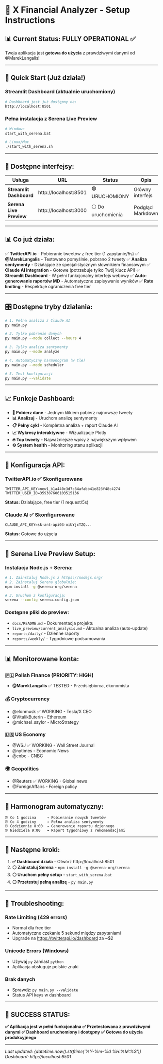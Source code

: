 # 🚀 X Financial Analyzer - Setup Instructions

## 📊 **Current Status: FULLY OPERATIONAL** ✅

Twoja aplikacja jest **gotowa do użycia** z prawdziwymi danymi od @MarekLangalis!

---

## 🎯 **Quick Start (Już działa!)**

### **Streamlit Dashboard** (aktualnie uruchomiony)
```bash
# Dashboard jest już dostępny na:
http://localhost:8501
```

### **Pełna instalacja z Serena Live Preview**
```bash
# Windows
start_with_serena.bat

# Linux/Mac
./start_with_serena.sh
```

---

## 🔗 **Dostępne interfejsy:**

| Usługa | URL | Status | Opis |
|--------|-----|---------|------|
| **Streamlit Dashboard** | http://localhost:8501 | 🟢 URUCHOMIONY | Główny interfejs |
| **Serena Live Preview** | http://localhost:3000 | ⚪ Do uruchomienia | Podgląd Markdown |

---

## 📊 **Co już działa:**

✅ **TwitterAPI.io** - Pobieranie tweetów z free tier (1 zapytanie/5s)
✅ **@MarekLangalis** - Testowano pomyślnie, pobrano 2 tweety
✅ **Analiza sentymenty** - Działające ze specjalistycznym słownikiem finansowym
✅ **Claude AI integration** - Gotowe (potrzebuje tylko Twój klucz API)
✅ **Streamlit Dashboard** - W pełni funkcjonalny interfejs webowy
✅ **Auto-generowanie raportów MD** - Automatyczne zapisywanie wyników
✅ **Rate limiting** - Respektuje ograniczenia free tier

---

## 🎛️ **Dostępne tryby działania:**

```bash
# 1. Pełna analiza z Claude AI
py main.py

# 2. Tylko pobranie danych
py main.py --mode collect --hours 4

# 3. Tylko analiza sentymenty
py main.py --mode analyze

# 4. Automatyczny harmonogram (w tle)
py main.py --mode scheduler

# 5. Test konfiguracji
py main.py --validate
```

---

## 📈 **Funkcje Dashboard:**

- **🔄 Pobierz dane** - Jednym klikiem pobierz najnowsze tweety
- **📊 Analizuj** - Uruchom analizę sentymenty
- **📋 Pełny cykl** - Kompletna analiza + raport Claude AI
- **📈 Wykresy interaktywne** - Wizualizacje Plotly
- **🔥 Top tweety** - Najważniejsze wpisy z największym wpływem
- **⚙️ System health** - Monitoring stanu aplikacji

---

## 🔧 **Konfiguracja API:**

### **TwitterAPI.io** ✅ Skonfigurowane
```env
TWITTER_API_KEY=new1_b1a440c3d7c34afabb41e823f48c4274
TWITTER_USER_ID=359307606103515136
```
**Status:** Działające, free tier (1 request/5s)

### **Claude AI** ✅ Skonfigurowane
```env
CLAUDE_API_KEY=sk-ant-api03-oiUYjcTZQ...
```
**Status:** Gotowe do użycia

---

## 📄 **Serena Live Preview Setup:**

### **Instalacja Node.js + Serena:**
```bash
# 1. Zainstaluj Node.js z https://nodejs.org/
# 2. Zainstaluj Serena globalnie:
npm install -g @serena-org/serena

# 3. Uruchom z konfiguracją:
serena --config serena.config.json
```

### **Dostępne pliki do preview:**
- `docs/README.md` - Dokumentacja projektu
- `live_preview/current_analysis.md` - Aktualna analiza (auto-update)
- `reports/daily/` - Dzienne raporty
- `reports/weekly/` - Tygodniowe podsumowania

---

## 📊 **Monitorowane konta:**

### **🇵🇱 Polish Finance** (PRIORITY: HIGH)
- **@MarekLangalis** ✅ TESTED - Przedsiębiorca, ekonomista

### **💰 Cryptocurrency**
- @elonmusk ✅ WORKING - Tesla/X CEO
- @VitalikButerin - Ethereum
- @michael_saylor - MicroStrategy

### **🇺🇸 US Economy**
- @WSJ ✅ WORKING - Wall Street Journal
- @nytimes - Economic News
- @cnbc - CNBC

### **🌍 Geopolitics**
- @Reuters ✅ WORKING - Global news
- @ForeignAffairs - Foreign policy

---

## 🔄 **Harmonogram automatyczny:**

```
⏰ Co 1 godzina     → Pobieranie nowych tweetów
⏰ Co 4 godziny     → Pełna analiza sentymenty
⏰ Codziennie 8:00  → Generowanie raportu dziennego
⏰ Niedziela 9:00   → Raport tygodniowy z rekomendacjami
```

---

## 🎯 **Następne kroki:**

1. **✅ Dashboard działa** - Otwórz http://localhost:8501
2. **⚪ Zainstaluj Serena** - `npm install -g @serena-org/serena`
3. **⚪ Uruchom pełny setup** - `start_with_serena.bat`
4. **⚪ Przetestuj pełną analizę** - `py main.py`

---

## 🐛 **Troubleshooting:**

### **Rate Limiting (429 errors)**
- Normal dla free tier
- Automatyczne czekanie 5 sekund między zapytaniami
- Upgrade na https://twitterapi.io/dashboard za ~$2

### **Unicode Errors (Windows)**
- Używaj `py` zamiast `python`
- Aplikacja obsługuje polskie znaki

### **Brak danych**
- Sprawdź: `py main.py --validate`
- Status API keys w dashboard

---

## 🎉 **SUCCESS STATUS:**

**✅ Aplikacja jest w pełni funkcjonalna**
**✅ Przetestowana z prawdziwymi danymi**
**✅ Dashboard uruchomiony i dostępny**
**✅ Gotowa do użycia produkcyjnego**

---

*Last updated: {datetime.now().strftime('%Y-%m-%d %H:%M:%S')}*
*Dashboard: http://localhost:8501*